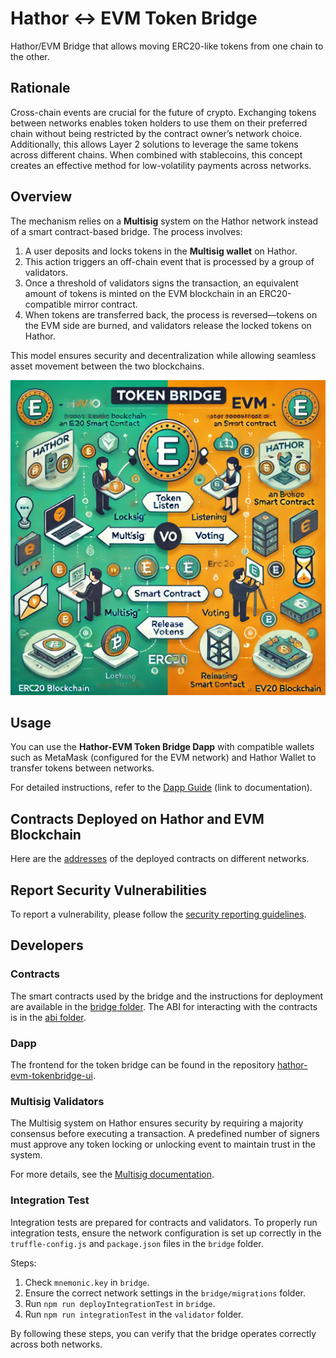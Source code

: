 # Hathor <-> EVM Token Bridge

Hathor/EVM Bridge that allows moving ERC20-like tokens from one chain to the other.

## Rationale

Cross-chain events are crucial for the future of crypto. Exchanging tokens between networks enables token holders to use them on their preferred chain without being restricted by the contract owner’s network choice. Additionally, this allows Layer 2 solutions to leverage the same tokens across different chains. When combined with stablecoins, this concept creates an effective method for low-volatility payments across networks.

## Overview

The mechanism relies on a **Multisig** system on the Hathor network instead of a smart contract-based bridge. The process involves:

1. A user deposits and locks tokens in the **Multisig wallet** on Hathor.
2. This action triggers an off-chain event that is processed by a group of validators.
3. Once a threshold of validators signs the transaction, an equivalent amount of tokens is minted on the EVM blockchain in an ERC20-compatible mirror contract.
4. When tokens are transferred back, the process is reversed—tokens on the EVM side are burned, and validators release the locked tokens on Hathor.

This model ensures security and decentralization while allowing seamless asset movement between the two blockchains.

<p align="center">
  <img src="./docs/images/token-bridge-diagram.png"/>
</p>

## Usage

You can use the **Hathor-EVM Token Bridge Dapp** with compatible wallets such as MetaMask (configured for the EVM network) and Hathor Wallet to transfer tokens between networks.

For detailed instructions, refer to the [Dapp Guide](#) (link to documentation).

## Contracts Deployed on Hathor and EVM Blockchain

Here are the [addresses](#) of the deployed contracts on different networks.

## Report Security Vulnerabilities

To report a vulnerability, please follow the [security reporting guidelines](#).

## Developers

### Contracts

The smart contracts used by the bridge and the instructions for deployment are available in the [bridge folder](#).
The ABI for interacting with the contracts is in the [abi folder](#).

### Dapp

The frontend for the token bridge can be found in the repository [hathor-evm-tokenbridge-ui](#).

### Multisig Validators

The Multisig system on Hathor ensures security by requiring a majority consensus before executing a transaction. A predefined number of signers must approve any token locking or unlocking event to maintain trust in the system.

For more details, see the [Multisig documentation](#).

### Integration Test

Integration tests are prepared for contracts and validators. To properly run integration tests, ensure the network configuration is set up correctly in the `truffle-config.js` and `package.json` files in the `bridge` folder.

Steps:

1. Check `mnemonic.key` in `bridge`.
2. Ensure the correct network settings in the `bridge/migrations` folder.
3. Run `npm run deployIntegrationTest` in `bridge`.
4. Run `npm run integrationTest` in the `validator` folder.

By following these steps, you can verify that the bridge operates correctly across both networks.

